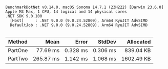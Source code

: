 ```

BenchmarkDotNet v0.14.0, macOS Sonoma 14.7.1 (23H222) [Darwin 23.6.0]
Apple M3 Max, 1 CPU, 14 logical and 14 physical cores
.NET SDK 9.0.100
  [Host]     : .NET 9.0.0 (9.0.24.52809), Arm64 RyuJIT AdvSIMD
  DefaultJob : .NET 9.0.0 (9.0.24.52809), Arm64 RyuJIT AdvSIMD


```
| Method  | Mean      | Error    | StdDev   | Allocated  |
|-------- |----------:|---------:|---------:|-----------:|
| PartOne |  77.69 ms | 0.328 ms | 0.306 ms |  839.04 KB |
| PartTwo | 265.87 ms | 1.142 ms | 1.068 ms | 1602.49 KB |
